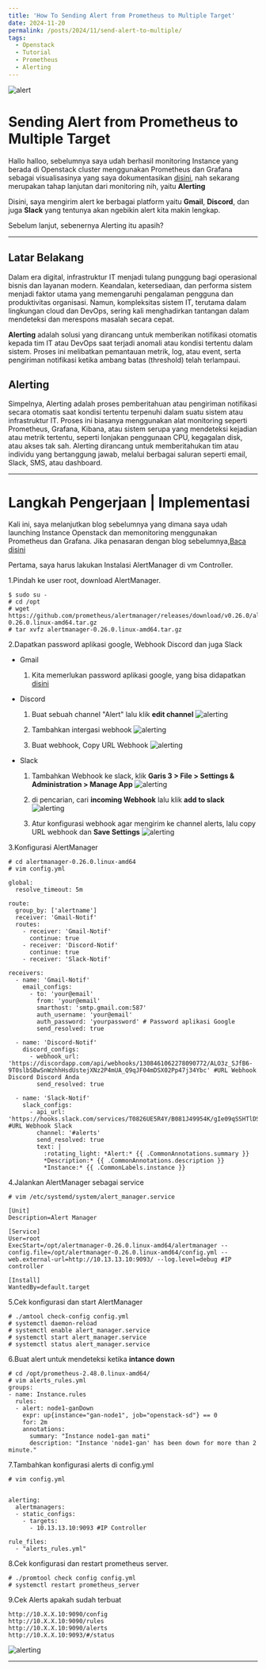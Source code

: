 ```yaml
---
title: 'How To Sending Alert from Prometheus to Multiple Target'
date: 2024-11-20
permalink: /posts/2024/11/send-alert-to-multiple/
tags:
  - Openstack
  - Tutorial
  - Prometheus
  - Alerting
---
```


![alert](/images/alert.png)

# **Sending Alert from Prometheus to Multiple Target**
Hallo halloo, sebelumnya saya udah berhasil monitoring Instance yang berada di Openstack cluster menggunakan Prometheus dan Grafana sebagai visualisasinya yang saya dokumentasikan [ disini](https://gantengjanuar.github.io//posts/2024/11/prometheus-instance-monitoring/), nah sekarang merupakan tahap lanjutan dari monitoring nih, yaitu **Alerting**

Disini, saya mengirim alert ke berbagai platform yaitu **Gmail**, **Discord**, dan juga **Slack** yang tentunya akan ngebikin alert kita makin lengkap.

Sebelum lanjut, sebenernya Alerting itu apasih?

---

## Latar Belakang
Dalam era digital, infrastruktur IT menjadi tulang punggung bagi operasional bisnis dan layanan modern. Keandalan, ketersediaan, dan performa sistem menjadi faktor utama yang memengaruhi pengalaman pengguna dan produktivitas organisasi. Namun, kompleksitas sistem IT, terutama dalam lingkungan cloud dan DevOps, sering kali menghadirkan tantangan dalam mendeteksi dan merespons masalah secara cepat.

**Alerting** adalah solusi yang dirancang untuk memberikan notifikasi otomatis kepada tim IT atau DevOps saat terjadi anomali atau kondisi tertentu dalam sistem. Proses ini melibatkan pemantauan metrik, log, atau event, serta pengiriman notifikasi ketika ambang batas (threshold) telah terlampaui.

## Alerting

Simpelnya, Alerting adalah proses pemberitahuan atau pengiriman notifikasi secara otomatis saat kondisi tertentu terpenuhi dalam suatu sistem atau infrastruktur IT. Proses ini biasanya menggunakan alat monitoring seperti Prometheus, Grafana, Kibana, atau sistem serupa yang mendeteksi kejadian atau metrik tertentu, seperti lonjakan penggunaan CPU, kegagalan disk, atau akses tak sah. Alerting dirancang untuk memberitahukan tim atau individu yang bertanggung jawab, melalui berbagai saluran seperti email, Slack, SMS, atau dashboard.

---

# Langkah Pengerjaan | Implementasi
Kali ini, saya melanjutkan blog sebelumnya yang dimana saya udah launching Instance Openstack dan memonitoring menggunakan Prometheus dan Grafana. Jika penasaran dengan blog sebelumnya,[Baca disini](https://gantengjanuar.github.io//posts/2024/11/prometheus-instance-monitoring/)

Pertama, saya harus lakukan Instalasi AlertManager di vm Controller.

1.Pindah ke user root, download AlertManager.
```
$ sudo su -
# cd /opt
# wget https://github.com/prometheus/alertmanager/releases/download/v0.26.0/alertmanager-0.26.0.linux-amd64.tar.gz
# tar xvfz alertmanager-0.26.0.linux-amd64.tar.gz
```
2.Dapatkan password aplikasi google, Webhook Discord dan juga Slack
* Gmail
  1. Kita memerlukan password aplikasi google, yang bisa didapatkan [disini](https://myaccount.google.com/u/0/apppasswords) 

* Discord
  1. Buat sebuah channel "Alert" lalu klik **edit channel**
  ![alerting](/images/alerting-1.png)
  
  2. Tambahkan intergasi webhook 
  ![alerting](/images/alerting-2.png)

  3. Buat webhook, Copy URL Webhook
  ![alerting](/images/alerting-3.png)

* Slack
  1. Tambahkan Webhook ke slack, klik **Garis 3 > File > Settings & Administration > Manage App**
  ![alerting](/images/alerting-5.png)

  2. di pencarian, cari **incoming Webhook** lalu klik **add to slack** 
  ![alerting](/images/alerting-4.png)

  3. Atur konfigurasi webhook agar mengirim ke channel alerts, lalu copy URL webhook dan **Save Settings**
  ![alerting](/images/alerting-6.png)

3.Konfigurasi AlertManager
```
# cd alertmanager-0.26.0.linux-amd64
# vim config.yml
```

```
global:
  resolve_timeout: 5m

route:
  group_by: ['alertname']
  receiver: 'Gmail-Notif'
  routes:
    - receiver: 'Gmail-Notif'
      continue: true
    - receiver: 'Discord-Notif'
      continue: true
    - receiver: 'Slack-Notif'

receivers:
  - name: 'Gmail-Notif'
    email_configs:
      - to: 'your@email'
        from: 'your@email'
        smarthost: 'smtp.gmail.com:587'
        auth_username: 'your@email'
        auth_password: 'yourpassword' # Password aplikasi Google
        send_resolved: true

  - name: 'Discord-Notif'
    discord_configs:
      - webhook_url: 'https://discordapp.com/api/webhooks/1308461062278090772/ALO3z_SJfB6-9T0slbSBwSnWzhhHsdUstejXNz2P4mUA_Q9qJF04mDSX02Pp47j34Ybc' #URL Webhook Discord Discord Anda
        send_resolved: true

  - name: 'Slack-Notif'
    slack_configs:
      - api_url: 'https://hooks.slack.com/services/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' #URL Webhook Slack
        channel: '#alerts'
        send_resolved: true
        text: |
          :rotating_light: *Alert:* {{ .CommonAnnotations.summary }}
          *Description:* {{ .CommonAnnotations.description }}
          *Instance:* {{ .CommonLabels.instance }}
```

4.Jalankan AlertManager sebagai service     
```
# vim /etc/systemd/system/alert_manager.service
```
```
[Unit]
Description=Alert Manager

[Service]
User=root
ExecStart=/opt/alertmanager-0.26.0.linux-amd64/alertmanager --config.file=/opt/alertmanager-0.26.0.linux-amd64/config.yml --web.external-url=http://10.13.13.10:9093/ --log.level=debug #IP controller

[Install]
WantedBy=default.target
```

5.Cek konfigurasi dan start AlertManager
```
# ./amtool check-config config.yml
# systemctl daemon-reload
# systemctl enable alert_manager.service
# systemctl start alert_manager.service
# systemctl status alert_manager.service
```
6.Buat alert untuk mendeteksi ketika **intance down**
```
# cd /opt/prometheus-2.48.0.linux-amd64/
# vim alerts_rules.yml 
groups:
- name: Instance.rules
  rules:
  - alert: node1-ganDown
    expr: up{instance="gan-node1", job="openstack-sd"} == 0
    for: 2m
    annotations:
      summary: "Instance node1-gan mati"
      description: "Instance 'node1-gan' has been down for more than 2 minute."
```

7.Tambahkan konfigurasi alerts di config.yml
```
# vim config.yml
```
```

alerting:
  alertmanagers:
  - static_configs:
    - targets:
      - 10.13.13.10:9093 #IP Controller

rule_files:
  - "alerts_rules.yml"
```

8.Cek konfigurasi dan restart prometheus server.
```
# ./promtool check config config.yml
# systemctl restart prometheus_server
```

9.Cek Alerts apakah sudah terbuat
```
http://10.X.X.10:9090/config
http://10.X.X.10:9090/rules
http://10.X.X.10:9090/alerts
http://10.X.X.10:9093/#/status
```
![alerting](/images/alerting-7.png)

---